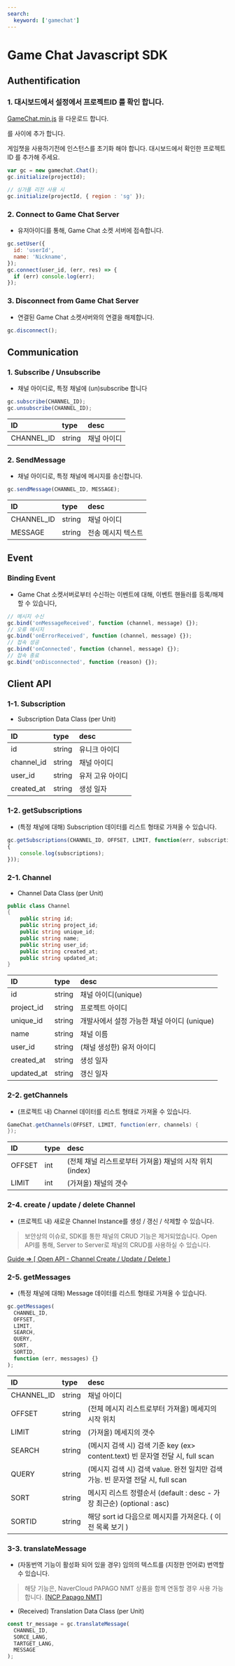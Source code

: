 ```yaml
---
search:
  keyword: ['gamechat']
---
```


# Game Chat Javascript SDK

## Authentification

### 1. 대시보드에서 설정에서 프로젝트ID 를 확인 합니다.

[GameChat.min.js](https://kr.object.ncloudstorage.com/gamechat/gamechat.min.js) 을 다운로드 합니다.

<script src="GameChat.min.js"></script>

를 <head> </head> 사이에 추가 합니다.

게임챗을 사용하기전에 인스턴스를 초기화 해야 합니다. 대시보드에서 확인한 프로젝트ID 를 추가해 주세요.

```javascript
var gc = new gamechat.Chat();
gc.initialize(projectId);

// 싱가폴 리전 사용 시
gc.initialize(projectId, { region : 'sg' });
```

### 2. Connect to Game Chat Server

- 유저아이디를 통해, Game Chat 소켓 서버에 접속합니다.

```javascript
gc.setUser({
  id: 'userId',
  name: 'Nickname',
});
gc.connect(user_id, (err, res) => {
  if (err) console.log(err);
});
```

### 3. Disconnect from Game Chat Server

- 연결된 Game Chat 소켓서버와의 연결을 해제합니다.

```javascript
gc.disconnect();
```

## Communication

### 1. Subscribe / Unsubscribe

- 채널 아이디로, 특정 채널에 (un)subscribe 합니다

```javascript
gc.subscribe(CHANNEL_ID);
gc.unsubscribe(CHANNEL_ID);
```

| ID         | type   | desc        |
| :--------- | :----- | :---------- |
| CHANNEL_ID | string | 채널 아이디 |

### 2. SendMessage

- 채널 아이디로, 특정 채널에 메시지를 송신합니다.

```javascript
gc.sendMessage(CHANNEL_ID, MESSAGE);
```

| ID         | type   | desc               |
| :--------- | :----- | :----------------- |
| CHANNEL_ID | string | 채널 아이디        |
| MESSAGE    | string | 전송 메시지 텍스트 |

## Event

### Binding Event

- Game Chat 소켓서버로부터 수신하는 이벤트에 대해, 이벤트 핸들러를 등록/해제 할 수 있습니다,

```javascript
// 메시지 수신
gc.bind('onMessageReceived', function (channel, message) {});
// 오류 메시지
gc.bind('onErrorReceived', function (channel, message) {});
// 접속 성공
gc.bind('onConnected', function (channel, message) {});
// 접속 종료
gc.bind('onDisconnected', function (reason) {});
```

## Client API

### 1-1. Subscription

- Subscription Data Class (per Unit)

| ID         | type   | desc             |
| :--------- | :----- | :--------------- |
| id         | string | 유니크 아이디    |
| channel_id | string | 채널 아이디      |
| user_id    | string | 유저 고유 아이디 |
| created_at | string | 생성 일자        |

### 1-2. getSubscriptions

- (특정 채널에 대해) Subscription 데이터를 리스트 형태로 가져올 수 있습니다.

```javascript
gc.getSubscriptions(CHANNEL_ID, OFFSET, LIMIT, function(err, subscriptions)
{
    console.log(subscriptions);
}));
```

### 2-1. Channel

- Channel Data Class (per Unit)

```csharp
public class Channel
{
    public string id;
    public string project_id;
    public string unique_id;
    public string name;
    public string user_id;
    public string created_at;
    public string updated_at;
}
```

| ID         | type   | desc                                        |
| :--------- | :----- | :------------------------------------------ |
| id         | string | 채널 아이디(unique)                         |
| project_id | string | 프로젝트 아이디                             |
| unique_id  | string | 개발사에서 설정 가능한 채널 아이디 (unique) |
| name       | string | 채널 이름                                   |
| user_id    | string | (채널 생성한) 유저 아이디                   |
| created_at | string | 생성 일자                                   |
| updated_at | string | 갱신 일자                                   |

### 2-2. getChannels

- (프로젝트 내) Channel 데이터를 리스트 형태로 가져올 수 있습니다.

```csharp
GameChat.getChannels(OFFSET, LIMIT, function(err, channels) {
});
```

| ID     | type | desc                                                     |
| :----- | :--- | :------------------------------------------------------- |
| OFFSET | int  | (전체 채널 리스트로부터 가져올) 채널의 시작 위치 (index) |
| LIMIT  | int  | (가져올) 채널의 갯수                                     |

### 2-4. create / update / delete Channel

- (프로젝트 내) 새로운 Channel Instance를 생성 / 갱신 / 삭제할 수 있습니다.

> 보안상의 이슈로, SDK를 통한 채널의 CRUD 기능은 제거되었습니다.
> Open API를 통해, Server to Server로 채널의 CRUD를 사용하실 수 있습니다.

[ Guide => [ Open API - Channel Create / Update / Delete ]](https://docs.gamechat.kr/undefined/gamechat_api#api)

### 2-5. getMessages

- (특정 채널에 대해) Message 데이터를 리스트 형태로 가져올 수 있습니다.

```javascript
gc.getMessages(
  CHANNEL_ID,
  OFFSET,
  LIMIT,
  SEARCH,
  QUERY,
  SORT,
  SORTID,
  function (err, messages) {}
);
```

| ID         | type   | desc                                                                             |
| :--------- | :----- | :------------------------------------------------------------------------------- |
| CHANNEL_ID | string | 채널 아이디                                                                      |
| OFFSET     | string | (전체 메시지 리스트로부터 가져올) 메세지의 시작 위치                             |
| LIMIT      | string | (가져올) 메세지의 갯수                                                           |
| SEARCH     | string | (메시지 검색 시) 검색 기준 key (ex> content.text) 빈 문자열 전달 시, full scan   |
| QUERY      | string | (메시지 검색 시) 검색 value. 완전 일치만 검색 가능. 빈 문자열 전달 시, full scan |
| SORT       | string | 메시지 리스트 정렬순서 (default : desc - 가장 최근순) (optional : asc)           |
| SORTID     | string | 해당 sort id 다음으로 메시지를 가져온다. ( 이전 목록 보기 )                      |

### 3-3. translateMessage

- (자동번역 기능이 활성화 되어 있을 경우) 임의의 텍스트를 (지정한 언어로) 번역할 수 있습니다.

> 해당 기능은, NaverCloud PAPAGO NMT 상품을 함께 연동할 경우 사용 가능합니다. [[NCP Papago NMT]](https://www.ncloud.com/product/aiService/papagoTranslation)

- (Received) Translation Data Class (per Unit)

```javascript
const tr_message = gc.translateMessage(
  CHANNEL_ID,
  SORCE_LANG,
  TARTGET_LANG,
  MESSAGE
);
```
